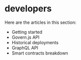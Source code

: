 # developers

Here are the articles in this section:

* Getting started
* Govern.js API
* Historical deployments
* GraphQL API
* Smart contracts breakdown
